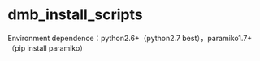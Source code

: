 # dmb_install_scripts
Environment dependence：python2.6+（python2.7 best），paramiko1.7+（pip install paramiko）
